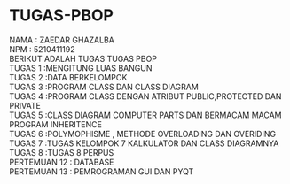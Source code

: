 # TUGAS-PBOP
NAMA : ZAEDAR GHAZALBA <br/>
NPM : 5210411192 <br/>
BERIKUT ADALAH TUGAS TUGAS PBOP <br/>
TUGAS 1 :MENGITUNG LUAS BANGUN <br/>
TUGAS 2 :DATA BERKELOMPOK <br/>
TUGAS 3 :PROGRAM CLASS DAN CLASS DIAGRAM <br/>
TUGAS 4 :PROGRAM CLASS DENGAN ATRIBUT PUBLIC,PROTECTED DAN PRIVATE <br/>
TUGAS 5 :CLASS DIAGRAM COMPUTER PARTS DAN BERMACAM MACAM PROGRAM INHERITENCE <br/> 
TUGAS 6 :POLYMOPHISME , METHODE OVERLOADING DAN OVERIDING <br/>
TUGAS 7 :TUGAS KELOMPOK 7 KALKULATOR DAN CLASS DIAGRAMNYA <br/>
TUGAS 8 :TUGAS 8 PERPUS <br/>
PERTEMUAN 12 : DATABASE <br/>
PERTEMUAN 13 : PEMROGRAMAN GUI DAN PYQT <br/>
